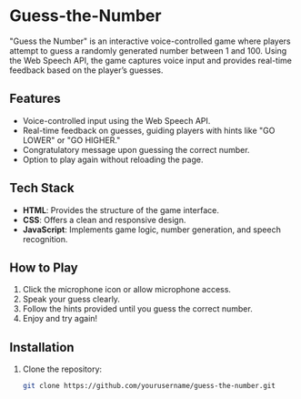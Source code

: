 # Guess-the-Number
"Guess the Number" is an interactive voice-controlled game where players attempt to guess a randomly generated number between 1 and 100. Using the Web Speech API, the game captures voice input and provides real-time feedback based on the player’s guesses.

## Features

- Voice-controlled input using the Web Speech API.
- Real-time feedback on guesses, guiding players with hints like "GO LOWER" or "GO HIGHER."
- Congratulatory message upon guessing the correct number.
- Option to play again without reloading the page.

## Tech Stack

- **HTML**: Provides the structure of the game interface.
- **CSS**: Offers a clean and responsive design.
- **JavaScript**: Implements game logic, number generation, and speech recognition.

## How to Play

1. Click the microphone icon or allow microphone access.
2. Speak your guess clearly.
3. Follow the hints provided until you guess the correct number.
4. Enjoy and try again!

## Installation

1. Clone the repository:
   ```bash
   git clone https://github.com/yourusername/guess-the-number.git
